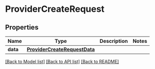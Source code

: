 # ProviderCreateRequest

## Properties
Name | Type | Description | Notes
------------ | ------------- | ------------- | -------------
**data** | [**ProviderCreateRequestData**](ProviderCreateRequestData.md) |  | 

[[Back to Model list]](../README.md#documentation-for-models) [[Back to API list]](../README.md#documentation-for-api-endpoints) [[Back to README]](../README.md)

